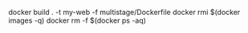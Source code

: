 docker build . -t my-web -f multistage/Dockerfile
docker rmi  $(docker images -q)
docker rm -f $(docker ps -aq)
